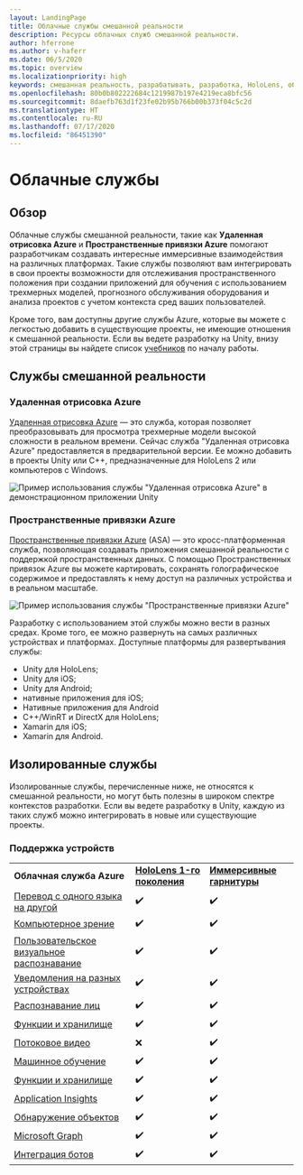 ```yaml
---
layout: LandingPage
title: Облачные службы смешанной реальности
description: Ресурсы облачных служб смешанной реальности.
author: hferrone
ms.author: v-haferr
ms.date: 06/5/2020
ms.topic: overview
ms.localizationpriority: high
keywords: смешанная реальность, разрабатывать, разработка, HoloLens, облачные службы
ms.openlocfilehash: 80b0b802222684c1219987b197e4219eca8bfc56
ms.sourcegitcommit: 8daefb763d1f23fe02b95b766b00b373f04c5c2d
ms.translationtype: HT
ms.contentlocale: ru-RU
ms.lasthandoff: 07/17/2020
ms.locfileid: "86451390"
---
```

# <a name="cloud-services"></a>Облачные службы

## <a name="overview"></a>Обзор

Облачные службы смешанной реальности, такие как **Удаленная отрисовка Azure** и **Пространственные привязки Azure** помогают разработчикам создавать интересные иммерсивные взаимодействия на различных платформах. Такие службы позволяют вам интегрировать в свои проекты возможности для отслеживания пространственного положения при создании приложений для обучения с использованием трехмерных моделей, прогнозного обслуживания оборудования и анализа проектов с учетом контекста сред ваших пользователей.

Кроме того, вам доступны другие службы Azure, которые вы можете с легкостью добавить в существующие проекты, не имеющие отношения к смешанной реальности. Если вы ведете разработку на Unity, внизу этой страницы вы найдете список [учебников](#standalone-services) по началу работы.

## <a name="mixed-reality-services"></a>Службы смешанной реальности

### <a name="azure-remote-rendering"></a>Удаленная отрисовка Azure
[Удаленная отрисовка Azure](https://docs.microsoft.com/azure/remote-rendering) — это служба, которая позволяет преобразовывать для просмотра трехмерные модели высокой сложности в реальном времени. Сейчас служба "Удаленная отрисовка Azure" предоставляется в предварительной версии. Ее можно добавить в проекты Unity или C++, предназначенные для HoloLens 2 или компьютеров с Windows.

![Пример использования службы "Удаленная отрисовка Azure" в демонстрационном приложении Unity](images/showcase-app.png)

### <a name="azure-spatial-anchors"></a>Пространственные привязки Azure
[Пространственные привязки Azure](https://docs.microsoft.com/azure/spatial-anchors) (ASA) — это кросс-платформенная служба, позволяющая создавать приложения смешанной реальности с поддержкой пространственных данных. С помощью Пространственных привязок Azure вы можете картировать, сохранять голографическое содержимое и предоставлять к нему доступ на различных устройства и в реальном масштабе. 

![Пример использования службы "Пространственные привязки Azure"](images/persistence.gif)

Разработку с использованием этой службы можно вести в разных средах. Кроме того, ее можно развернуть на самых различных устройствах и платформах. Доступные платформы для развертывания службы:
* Unity для HoloLens;
* Unity для iOS;
* Unity для Android;
* нативные приложения для iOS;
* Нативные приложения для Android
* C++/WinRT и DirectX для HoloLens;
* Xamarin для iOS;
* Xamarin для Android.

## <a name="standalone-services"></a>Изолированные службы
Изолированные службы, перечисленные ниже, не относятся к смешанной реальности, но могут быть полезны в широком спектре контекстов разработки. Если вы ведете разработку в Unity, каждую из таких служб можно интегрировать в новые или существующие проекты.

### <a name="device-support"></a>Поддержка устройств
<table>
    <tr>
        <td><strong>Облачная служба Azure</strong></td>
        <td><a href="hololens-hardware-details.md"><strong>HoloLens 1-го поколения</strong></a></td>
        <td><a href="immersive-headset-hardware-details.md"><strong>Иммерсивные гарнитуры</strong></a></td>
    </tr>
     <tr>
        <td><a href="mr-azure-301.md">Перевод с одного языка на другой</a></td>
        <td>✔️</td>
        <td>✔️</td>
    </tr>
    <tr>
        <td><a href="mr-azure-302.md">Компьютерное зрение</a></td>
        <td>✔️</td>
        <td>✔️</td>
    </tr>
    <tr>
        <td><a href="mr-azure-302b.md">Пользовательское визуальное распознавание</a></td>
        <td>✔️</td>
        <td>✔️</td>
    </tr>
    <tr>
        <td><a href="mr-azure-303.md">Уведомления на разных устройствах</a></td>
        <td>✔️</td>
        <td>✔️</td>
    </tr>
    <tr>
        <td><a href="mr-azure-304.md">Распознавание лиц</a></td>
        <td>✔️</td>
        <td>✔️</td>
    </tr>
    <tr>
        <td><a href="mr-azure-305.md">Функции и хранилище</a></td>
        <td>✔️</td>
        <td>✔️</td>
    </tr>
    <tr>
        <td><a href="mr-azure-306.md">Потоковое видео</a></td>
        <td>❌</td>
        <td>✔️</td>
    </tr>
    <tr>
        <td><a href="mr-azure-307.md">Машинное обучение</a></td>
        <td>✔️</td>
        <td>✔️</td>
    </tr>
    <tr>
        <td><a href="mr-azure-308.md">Функции и хранилище</a></td>
        <td>✔️</td>
        <td>✔️</td>
    </tr>
    <tr>
        <td><a href="mr-azure-309.md">Application Insights</a></td>
        <td>✔️</td>
        <td>✔️</td>
    </tr>
    <tr>
        <td><a href="mr-azure-310.md">Обнаружение объектов</a></td>
        <td>✔️</td>
        <td>✔️</td>
    </tr>
    <tr>
        <td><a href="mr-azure-311.md">Microsoft Graph</a></td>
        <td>✔️</td>
        <td>✔️</td>
    </tr>
    <tr>
        <td><a href="mr-azure-312.md">Интеграция ботов</a></td>
        <td>✔️</td>
        <td>✔️</td>
    </tr>
</table>